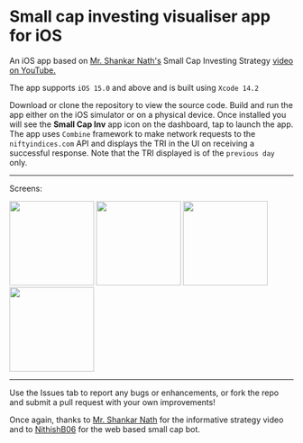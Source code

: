# Small cap investing visualiser app for iOS 

An iOS app based on [Mr. Shankar Nath's](https://www.youtube.com/@shankarnath) Small Cap Investing Strategy [video on YouTube.](https://www.youtube.com/watch?v=ppxnjQ86T-Q)

The app supports `iOS 15.0` and above and is built using `Xcode 14.2`

Download or clone the repository to view the source code. Build and run the app either on the iOS simulator or on a physical device.
Once installed you will see the **Small Cap Inv** app icon on the dashboard, tap to launch the app.
The app uses `Combine` framework to make network requests to the `niftyindices.com` API and displays the TRI in the UI on receiving a successful response.
Note that the TRI displayed is of the `previous day` only.

---
Screens:

<img src="https://github.com/anupdsouza/ios-smallcap-investing-visualiser/assets/103429618/8e95394b-0bce-4ecb-b0cc-c45ad7e7bb21" width="150">
<img src="https://github.com/anupdsouza/ios-smallcap-investing-visualiser/assets/103429618/5ee2dd97-b484-4801-8085-0706a7a59ece" width="150">
<img src="https://github.com/anupdsouza/ios-smallcap-investing-visualiser/assets/103429618/e469e90d-b673-42e9-8e89-8eda5d2dcf3a" width="150">
<img src="https://github.com/anupdsouza/ios-smallcap-investing-visualiser/assets/103429618/63ced0ad-6db6-4438-849a-1266d474e801" width="150">

---
Use the Issues tab to report any bugs or enhancements, or fork the repo and submit a pull request with your own improvements!

Once again, thanks to [Mr. Shankar Nath](https://www.youtube.com/@shankarnath) for the informative strategy video and to [NithishB06](https://github.com/NithishB06) for the web based small cap bot.
